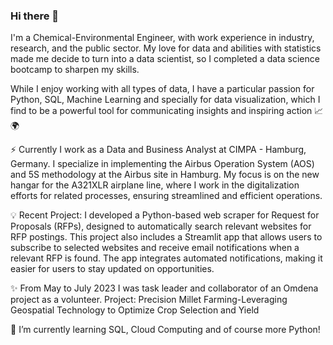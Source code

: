 ### Hi there 👋
I'm a Chemical-Environmental Engineer, with work experience in industry, research, and the public sector. My love for data and abilities with statistics made me decide to turn into a data scientist, so I completed a data science bootcamp to sharpen my skills. 
 
While I enjoy working with all types of data, I have a particular passion for Python, SQL, Machine Learning and specially for data visualization, which I find to be a powerful tool for communicating insights and inspiring action 📈🌍 

⚡ Currently I work as a Data and Business Analyst at CIMPA - Hamburg, Germany. I specialize in implementing the Airbus Operation System (AOS) and 5S methodology at the Airbus site in Hamburg. My focus is on the new hangar for the A321XLR airplane line, where I work in the digitalization efforts for related processes, ensuring streamlined and efficient operations.

💡 Recent Project:
I developed a Python-based web scraper for Request for Proposals (RFPs), designed to automatically search relevant websites for RFP postings. This project also includes a Streamlit app that allows users to subscribe to selected websites and receive email notifications when a relevant RFP is found. The app integrates automated notifications, making it easier for users to stay updated on opportunities.


✨ From May to July 2023 I was task leader and collaborator of an Omdena project as a volunteer.
Project: Precision Millet Farming-Leveraging Geospatial Technology to Optimize Crop Selection and Yield

🔭 I’m currently learning SQL, Cloud Computing and of course more Python!

<!--
**CrisVillatoro/CrisVillatoro** is a ✨ _special_ ✨ repository because its `README.md` (this file) appears on your GitHub profile.

Here are some ideas to get you started:

- 🔭 I’m currently working on ...
- 🌱 I’m currently learning ...
- 👯 I’m looking to collaborate on ...
- 🤔 I’m looking for help with ...
- 💬 Ask me about ...
- 📫 How to reach me: ...
- 😄 Pronouns: ...
- ⚡ Fun fact: ...
-->
